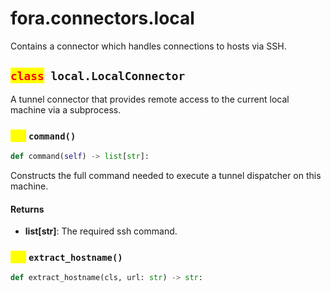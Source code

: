 # fora.connectors.local

Contains a connector which handles connections to hosts via SSH.

## <mark style="color:red;">`class`</mark>` local.LocalConnector`

A tunnel connector that provides remote access to the current local machine via a subprocess.

### <mark style="color:yellow;">`def`</mark> `command()`

```python
def command(self) -> list[str]:
```

Constructs the full command needed to execute a tunnel dispatcher on this machine.

#### Returns

 -  **list[str]**: The required ssh command.

### <mark style="color:yellow;">`def`</mark> `extract_hostname()`

```python
def extract_hostname(cls, url: str) -> str:
```
